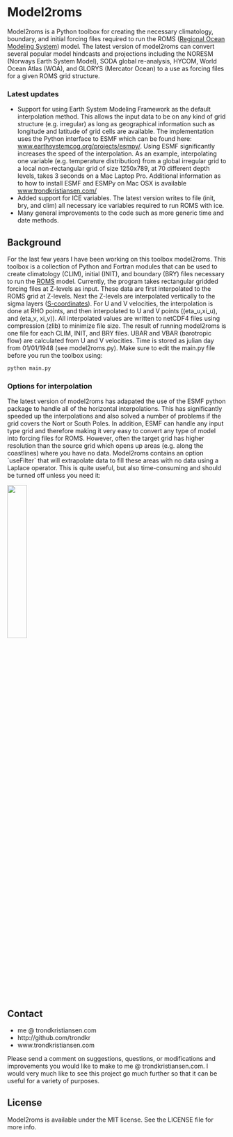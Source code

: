 <h1>Model2roms</h1>

Model2roms is a Python toolbox for creating the necessary climatology, boundary, and initial forcing files 
required to run the ROMS (<a href="http://myroms.org/" target="_blank">Regional Ocean Modeling System</a>) model. The latest version of model2roms can convert several popular model hindcasts and projections including the NORESM (Norways Earth System Model), SODA global re-analysis, HYCOM, World Ocean Atlas (WOA), and GLORYS (Mercator Ocean) to a use as forcing files for a given ROMS grid structure.

<h3>Latest updates</h3>
<ul>
<li>Support for using Earth System Modeling Framework as the default interpolation method. This allows the input data to be on any kind of grid structure (e.g. irregular) as long as geographical information such as longitude and latitude of grid cells are available. The implementation uses the Python interface to ESMF which can be found here: <a href="https://www.earthsystemcog.org/projects/esmpy/" target="_blank">www.earthsystemcog.org/projects/esmpy/</a>. Using ESMF significantly increases the speed of the interpolation. As an example, interpolating one variable (e.g. temperature distribution) from a global irregular grid to a local non-rectangular grid of size 1250x789, at 70 different depth levels, takes 3 seconds on a Mac Laptop Pro. Additional information as to how to install ESMF and ESMPy on Mac OSX is available <a href="http://www.trondkristiansen.com/?page_id=1302" target="_blank">www.trondkristiansen.com/</a></li>
<li>Added support for ICE variables. The latest version writes to file (init, bry, and clim) all necessary ice variables required to run ROMS with ice.</li>
<li>Many general improvements to the code such as more generic time and date methods.</li>
</ul>

<h2>Background</h2>

For the last few years I have been working on this toolbox model2roms. This toolbox is a collection of Python
and Fortran modules that can be used to create climatology (CLIM), initial (INIT), and boundary (BRY) files 
necessary to run the <a href="www.myroms.org">ROMS</a> model. Currently, the program takes rectangular gridded
forcing files at Z-levels as input. These data are first interpolated to the ROMS grid at Z-levels.
Next the Z-levels are interpolated vertically to the sigma layers
(<a href="https://www.myroms.org/wiki/index.php/Vertical_S-coordinate">S-coordinates</a>).
For U and V velocities, the interpolation is done at RHO points, and then
interpolated to U and V points ((eta_u,xi_u), and (eta_v, xi_v)).
All interpolated values are written to netCDF4 files using compression (zlib) to minimize file size. The result of
running model2roms is one file for each CLIM, INIT, and BRY files.
UBAR and VBAR (barotropic flow) are calculated from U and V velocities. Time is stored as julian
day from 01/01/1948 (see model2roms.py). Make sure to edit the main.py file before you run the toolbox using:

```html
python main.py
```
<h3>Options for interpolation</h3>
The latest version of model2roms has adapated the use of the ESMF python package to handle all of the horizontal interpolations. This has significantly speeded up the interpolations and also solved a number of problems if the grid covers the Nort or South Poles. In addition, ESMF can handle any input type grid and therefore making it very easy to convert any type of model into forcing files for ROMS. However, often the target grid has higher resolution than the source grid which opens up areas (e.g. along the coastlines) where you have no data. Model2roms contains an option `useFilter` that will extrapolate data to fill these areas with no data using a Laplace operator. This is quite useful, but also time-consuming and should be turned off unless you need it:

<img src="http://www.trondkristiansen.com/wp-content/gallery/romstools/temperature_depth_ESMF_0_withfilter_time_75190.0.png
" width="30%" height="30%"/>

<h2>Contact</h2>
<ul>
<li>me @ trondkristiansen.com</li>
<li>http://github.com/trondkr</li>
<li>www.trondkristiansen.com</li>
</ul>
Please send a comment on suggestions, questions, or modifications and improvements you would like to
make to me @ trondkristiansen.com. I would very much like to see this project go much further so that it can be
useful for a variety of purposes.

<h2>License</h2>

Model2roms is available under the MIT license. See the LICENSE file for more info.
